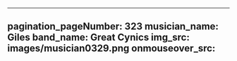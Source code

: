 ------
pagination_pageNumber: 323
musician_name: Giles
band_name: Great Cynics
img_src: images/musician0329.png
onmouseover_src: 
------